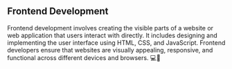 ## **Frontend Development**
Frontend development involves creating the visible parts of a website or web application that users interact with directly.
It includes designing and implementing the user interface using HTML, CSS, and JavaScript. Frontend developers ensure that websites are visually appealing, 
responsive, and functional across different devices and browsers. 💻🎨



